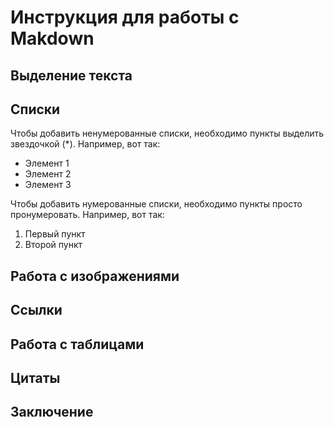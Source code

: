 # Инструкция для работы с Makdown

## Выделение текста

## Списки

Чтобы добавить ненумерованные списки, необходимо пункты выделить звездочкой (*). 
Например, вот так:
* Элемент 1
* Элемент 2
* Элемент 3

Чтобы добавить нумерованные списки, необходимо пункты просто пронумеровать. 
Например, вот так:
1. Первый пункт
2. Второй пункт

## Работа с изображениями

## Ссылки

## Работа с таблицами

## Цитаты 

## Заключение